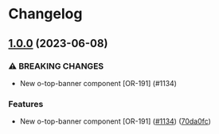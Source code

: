 # Changelog

## [1.0.0](https://www.github.com/Financial-Times/origami/compare/o-top-banner-v0.0.0...o-top-banner-v1.0.0) (2023-06-08)


### ⚠ BREAKING CHANGES

* New o-top-banner component [OR-191] (#1134)

### Features

* New o-top-banner component [OR-191] ([#1134](https://www.github.com/Financial-Times/origami/issues/1134)) ([70da0fc](https://www.github.com/Financial-Times/origami/commit/70da0fc4e87120338ae47ed561fe1651cbc6d820))
